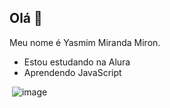 ## **Olá** 👋

Meu nome é Yasmim Miranda Miron.

- Estou estudando na Alura
- Aprendendo JavaScript

![]()
![image](https://github.com/user-attachments/assets/8661bdd5-da6c-4a8a-a66f-537814636e75)
